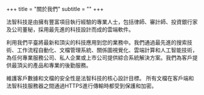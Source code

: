 +++
title = "關於我們"
subtitle = ""
+++
<p>
法智科技是由擁有豐富項目執行經驗的專業人士，包括律師、審計師、投資銀行家及公司董秘，採用最先進的科技設計而成的雲端軟件。 
</p>
<p>
利用我們平臺將最新和頂尖的科技應用到您的業務中。我們通過最先進的搜索技術、工作流程自動化、文檔管理系統、關係圖視覺化、雲端計算和人工智能技術，為任何專業服務公司、私人企業或上市公司提供綜合系統解決方案。我們為客戶提供最頂尖的產品和專業的後勤服務。
</p>
<p>
維護客戶數據和文檔的安全性是法智科技的核心設計目標。 所有文檔在客戶端和法智科技服務器之間通過HTTPS進行傳輸時都受到保護和加密。
</p>
